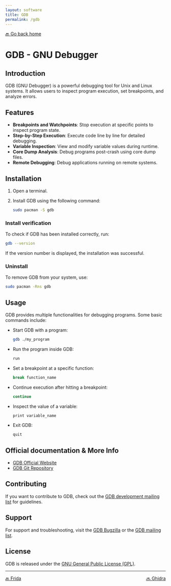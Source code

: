 ```yaml
---
layout: software
title: GDB
permalink: /gdb
---
```


[🔙 Go back home](/owlArchRepo/)

# GDB - GNU Debugger

## Introduction
GDB (GNU Debugger) is a powerful debugging tool for Unix and Linux systems. It allows users to inspect program execution, set breakpoints, and analyze errors.

## Features

- **Breakpoints and Watchpoints**: Stop execution at specific points to inspect program state.
- **Step-by-Step Execution**: Execute code line by line for detailed debugging.
- **Variable Inspection**: View and modify variable values during runtime.
- **Core Dump Analysis**: Debug programs post-crash using core dump files.
- **Remote Debugging**: Debug applications running on remote systems.

## Installation

1. Open a terminal.
2. Install GDB using the following command:

   ```sh
   sudo pacman -S gdb
   ```

### Install verification
To check if GDB has been installed correctly, run:

   ```sh
   gdb --version
   ```

If the version number is displayed, the installation was successful.

### Uninstall
To remove GDB from your system, use:

   ```sh
   sudo pacman -Rns gdb
   ```

## Usage

GDB provides multiple functionalities for debugging programs. Some basic commands include:

- Start GDB with a program:

   ```sh
   gdb ./my_program
   ```

- Run the program inside GDB:

   ```sh
   run
   ```

- Set a breakpoint at a specific function:

   ```sh
   break function_name
   ```

- Continue execution after hitting a breakpoint:

   ```sh
   continue
   ```

- Inspect the value of a variable:

   ```sh
   print variable_name
   ```

- Exit GDB:

   ```sh
   quit
   ```

## Official documentation & More Info
- [GDB Official Website](https://www.gnu.org/software/gdb/)
- [GDB Git Repository](https://sourceware.org/git/?p=binutils-gdb.git)

## Contributing
If you want to contribute to GDB, check out the [GDB development mailing list](https://sourceware.org/gdb/) for guidelines.

## Support
For support and troubleshooting, visit the [GDB Bugzilla](https://sourceware.org/bugzilla/) or the [GDB mailing list](https://sourceware.org/gdb/mailing-lists/).

## License
GDB is released under the [GNU General Public License (GPL)](https://www.gnu.org/licenses/gpl-3.0.html).

---

<div style="display: flex; justify-content: space-between;">
  <a href="frida">🔙 Frida</a>
  <a href="ghidra">🔜 Ghidra</a>
</div>